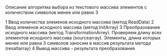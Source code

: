 Описание алгоритма выбора из текстового массива 
элементов с количеством символов менее или равно 3

1 Ввод количества элеменов исходного массива (метод ReadData)
2 Ввод элеменов исходного массива (метод InitArray)
3 Преобразование исходного массива (метод TransformationArrey).
    Проверяем длину всех элементов исходного массива (sourcearray). 
    Элементы, длина которых менее или равна 3 символов 
    заносим в массив результата метода (resaltarray)
4 Вывод массива - результата преобразования